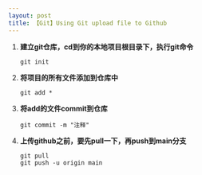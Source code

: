 ```yaml
---
layout: post
title: 【Git】Using Git upload file to Github
---
```


1. **建立git仓库，cd到你的本地项目根目录下，执行git命令**

   ```
   git init
   ```

2. **将项目的所有文件添加到仓库中**

   ```
   git add *
   ```

3. **将add的文件commit到仓库**

   ```
   git commit -m "注释"
   ```

4. **上传github之前，要先pull一下，再push到main分支**

   ```
   git pull
   git push -u origin main
   ```

   

